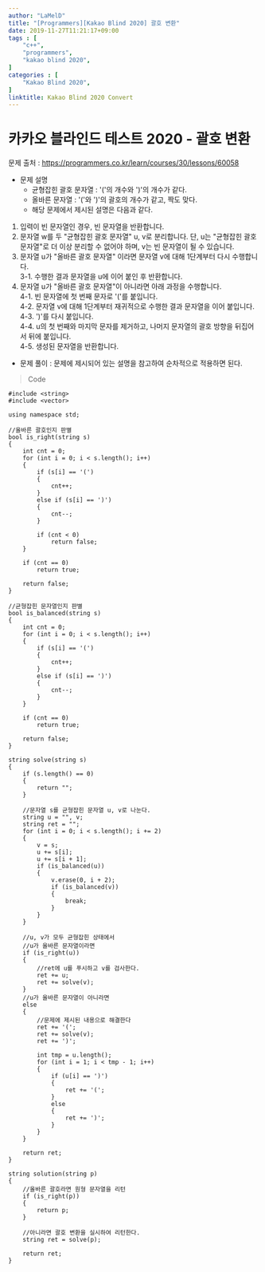 ```yaml
---
author: "LaMelD"
title: "[Programmers][Kakao Blind 2020] 괄호 변환"
date: 2019-11-27T11:21:17+09:00
tags : [
    "c++",
    "programmers",
    "kakao blind 2020",
]
categories : [
    "Kakao Blind 2020",
]
linktitle: Kakao Blind 2020 Convert
---
```


<h1>카카오 블라인드 테스트 2020 - 괄호 변환</h1>

문제 출처 : <a href="https://programmers.co.kr/learn/courses/30/lessons/60058">https://programmers.co.kr/learn/courses/30/lessons/60058</a>

- 문제 설명
	- 균형잡힌 괄호 문자열 : '('의 개수와 ')'의 개수가 같다.
	- 올바른 문자열 : '('와 ')'의 괄호의 개수가 같고, 짝도 맞다.
	- 해당 문제에서 제시된 설명은 다음과 같다.

>
1. 입력이 빈 문자열인 경우, 빈 문자열을 반환합니다. 
2. 문자열 w를 두 "균형잡힌 괄호 문자열" u, v로 분리합니다. 단, u는 "균형잡힌 괄호 문자열"로 더 이상 분리할 수 없어야 하며, v는 빈 문자열이 될 수 있습니다. 
3. 문자열 u가 "올바른 괄호 문자열" 이라면 문자열 v에 대해 1단계부터 다시 수행합니다.<br>
	3-1. 수행한 결과 문자열을 u에 이어 붙인 후 반환합니다. 
4. 문자열 u가 "올바른 괄호 문자열"이 아니라면 아래 과정을 수행합니다.<br> 
	4-1. 빈 문자열에 첫 번째 문자로 '('를 붙입니다.<br>
	4-2. 문자열 v에 대해 1단계부터 재귀적으로 수행한 결과 문자열을 이어 붙입니다.<br>
	4-3. ')'를 다시 붙입니다.<br>
	4-4. u의 첫 번째와 마지막 문자를 제거하고, 나머지 문자열의 괄호 방향을 뒤집어서 뒤에 붙입니다.<br>
	4-5. 생성된 문자열을 반환합니다.<br>

- 문제 풀이 : 문제에 제시되어 있는 설명을 참고하여 순차적으로 적용하면 된다.

>Code
```
#include <string>
#include <vector>

using namespace std;

//올바른 괄호인지 판별
bool is_right(string s)
{
	int cnt = 0;
	for (int i = 0; i < s.length(); i++)
	{
		if (s[i] == '(')
		{
			cnt++;
		}
		else if (s[i] == ')')
		{
			cnt--;
		}

		if (cnt < 0)
			return false;
	}

	if (cnt == 0)
		return true;

	return false;
}

//균형잡힌 문자열인지 판별
bool is_balanced(string s)
{
	int cnt = 0;
	for (int i = 0; i < s.length(); i++)
	{
		if (s[i] == '(')
		{
			cnt++;
		}
		else if (s[i] == ')')
		{
			cnt--;
		}
	}

	if (cnt == 0)
		return true;

	return false;
}

string solve(string s)
{
	if (s.length() == 0)
	{
		return "";
	}

	//문자열 s를 균형잡힌 문자열 u, v로 나눈다.
	string u = "", v;
	string ret = "";
	for (int i = 0; i < s.length(); i += 2)
	{
		v = s;
		u += s[i];
		u += s[i + 1];
		if (is_balanced(u))
		{
			v.erase(0, i + 2);
			if (is_balanced(v))
			{
				break;
			}
		}
	}

	//u, v가 모두 균형잡힌 상태에서
	//u가 올바른 문자열이라면
	if (is_right(u))
	{
		//ret에 u를 푸시하고 v를 검사한다.
		ret += u;
		ret += solve(v);
	}
	//u가 올바른 문자열이 아니라면
	else
	{
		//문제에 제시된 내용으로 해결한다
		ret += '(';
		ret += solve(v);
		ret += ')';

		int tmp = u.length();
		for (int i = 1; i < tmp - 1; i++)
		{
			if (u[i] == ')')
			{
				ret += '(';
			}
			else
			{
				ret += ')';
			}
		}
	}

	return ret;
}

string solution(string p)
{
	//올바른 괄호라면 원형 문자열을 리턴
	if (is_right(p))
	{
		return p;
	}

	//아니라면 괄호 변환을 실시하여 리턴한다.
	string ret = solve(p);

	return ret;
}
```